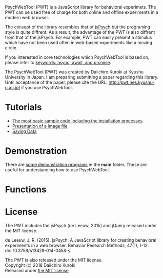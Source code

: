 PsychWebTool (PWT) is a JavaScript library for behavioral experimets. The PWT can be used free of charge for both online and offline experiments in a modern web browser.

The consept of the library resembles that of [jsPsych](http://www.jspsych.org/) but the programing style is quite diffrent. As a result, the advantage of the PWT is also diffrent from that of the jsPsych. For example, PWT can easily present a stimulus which have not been used often in web-based experiments like a moving circle.

If you interested in core technologies which PsychWebTool is based on, please refer to [keywords: async, await, and promise](keywords.md).

The PsychWebTool (PWT) was created by Daiichiro Kuroki at Kyushu University in Japan. I am preparing submitting a paper regarding this library. Until acceptance of the paper, please cite the URL: http://pwt.hes.kyushu-u.ac.jp/ if you use PsychWebTool.

# Tutorials
- [The most basic sample code including the installation processes](tutorials/howtouse.md)
- [Presentation of a image file](tutorials/presentImage.md)
- [Saving Data](tutorials/saveData.md)

# Demonstration
There are [some demonstration programs](demo.md) in the **main** folder. These are usuful for understanding how to use PsychWebTool. 

# Functions

# License
The PWT includes the jsPsych (de Leeuw, 2015) and jQuery released under the MIT license.

de Leeuw, J. R. (2015). jsPsych: A JavaScript library for creating behavioral experiments in a web browser. Behavior Research Methods, 47(1), 1-12. doi:10.3758/s13428-014-0458-y.

The PWT is also released under the MIT license.  
Copyright (c) 2018 Daiichiro Kuroki  
Released under [the MIT license](https://opensource.org/licenses/MIT)
